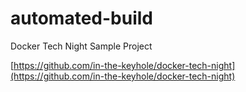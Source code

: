 automated-build
===============

Docker Tech Night Sample Project

[https://github.com/in-the-keyhole/docker-tech-night](https://github.com/in-the-keyhole/docker-tech-night)
